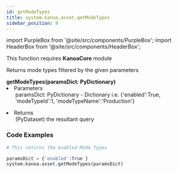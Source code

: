 ```yaml
---
id: getModeTypes
title: system.kanoa.asset.getModeTypes
sidebar_position: 9
---
```

import PurpleBox from '@site/src/components/PurpleBox';
import HeaderBox from '@site/src/components/HeaderBox';


<PurpleBox>This function requires <b>KanoaCore</b> module</PurpleBox>

<HeaderBox header="Description">Returns mode types filtered by the given parameters  </HeaderBox>

<HeaderBox header="Syntax">
    <b>getModeTypes(paramsDict: PyDictionary) </b>
    <li> Parameters <br />
        <ul> paramsDict: PyDictionary - Dictionary i.e. &#123;'enabled':True, 'modeTypeId':1, 'modeTypeName':'Production'} </ul>
    </li>
    <li> Returns <br />
        <ul>(PyDataset) the resultant query <br /> </ul>
    </li>
</HeaderBox>

### Code Examples

```py
# This returns the enabled Mode Types

paramsDict = {'enabled':True }
system.kanoa.asset.getModeTypes(paramsDict)
```